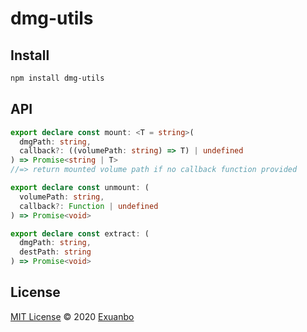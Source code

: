 # dmg-utils

## Install

```sh
npm install dmg-utils
```

## API

```ts
export declare const mount: <T = string>(
  dmgPath: string,
  callback?: ((volumePath: string) => T) | undefined
) => Promise<string | T>
//=> return mounted volume path if no callback function provided

export declare const unmount: (
  volumePath: string,
  callback?: Function | undefined
) => Promise<void>

export declare const extract: (
  dmgPath: string,
  destPath: string
) => Promise<void>
```

## License

[MIT License](https://github.com/exuanbo/dmg-utils/blob/main/LICENSE) © 2020 [Exuanbo](https://github.com/exuanbo)

